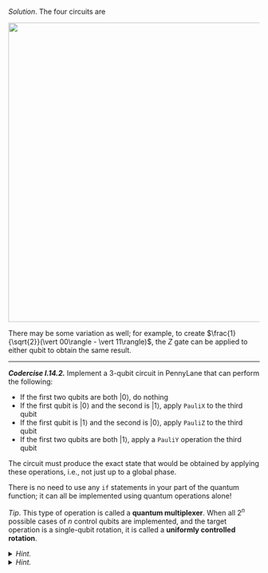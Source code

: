 *Solution*. The four circuits are

<img src="pics/bell-circuits.svg" width="600px">

There may be some variation as well; for example, to create
$\frac{1}{\sqrt{2}}(\vert 00\rangle - \vert 11\rangle)$, the $Z$ gate can be applied
to either qubit to obtain the same result.

---

***Codercise I.14.2.***
Implement a 3-qubit circuit in PennyLane that can perform the following:
 
 - If the first two qubits are both $\vert 0\rangle$, do nothing
 - If the first qubit is $\vert 0\rangle$ and the second is $\vert 1\rangle$, apply `PauliX` to the third qubit
 - If the first qubit is $\vert 1\rangle$ and the second is $\vert 0\rangle$, apply `PauliZ` to the third qubit
 - If the first two qubits are both $\vert 1\rangle$, apply a `PauliY` operation the third qubit

The circuit must produce the exact state that would be obtained by applying
these operations, i.e., not just up to a global phase.

There is no need to use any `if` statements in your part of the quantum
function; it can all be implemented using quantum operations alone!

*Tip*. This type of operation is called a **quantum multiplexer**. When all
 $2^n$ possible cases of $n$ control qubits are implemented, and the target
 operation is a single-qubit rotation, it is called a **uniformly controlled
 rotation**.

<details>
  <summary><i>Hint.</i></summary>

If you're not sure how to start, consider the following small circuit.

<img src="pics/multiplexer_hint.svg" width="300px">

If the state of the first qubit is $\vert 0 \rangle$, is the $RZ$
applied to the second qubit? Similarly, if the state of the first qubit is $\vert 1 \rangle$,
is the $RY$ applied?

</details>

<details>
  <summary><i>Hint.</i></summary>

The only doubly-controlled operations implemented in PennyLane are the Toffoli
and the controlled-$SWAP$. To implement the controlled-controlled-$Y$ and $Z$,
you'll have to use some circuit identities to relate these back to the Toffoli,
(which is a controlled-controlled-$X$). What gate can we use to turn an $X$ into
a $Z$? Or an $X$ into a $Y$?

</details>